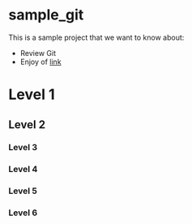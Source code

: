 # sample_git
This is a sample project that we want to know about:
- Review Git
- Enjoy of [link](https://github.com/amastaneh/sample_git/new/main?readme=1)

# Level 1
## Level 2
### Level 3
### Level 4
### Level 5
### Level 6
